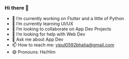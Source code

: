 ### Hi there 👋

<!--
**vipul-bhatia/vipul-bhatia** is a ✨ _special_ ✨ repository because its `README.md` (this file) appears on your GitHub profile.
-->

- 🔭 I’m currently working on Flutter and a little of Python
- 🌱 I’m currently learning UI/UX
- 👯 I’m looking to collaborate on App Dev Projects
- 🤔 I’m looking for help with Web Dev
- 💬 Ask me about App Dev
- 📫 How to reach me: vipul0592bhatia@gmail.com 
- 😄 Pronouns: He/Him

